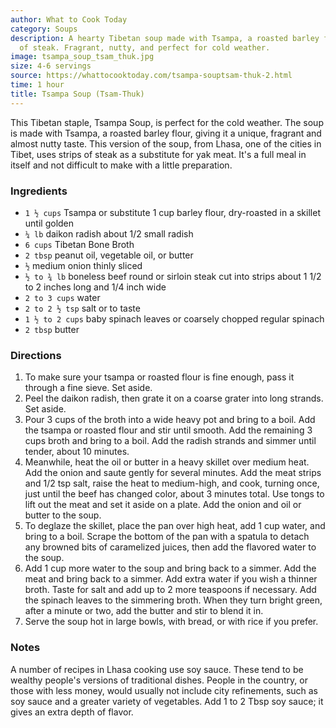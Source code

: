 ```yaml
---
author: What to Cook Today
category: Soups
description: A hearty Tibetan soup made with Tsampa, a roasted barley flour, and strips
  of steak. Fragrant, nutty, and perfect for cold weather.
image: tsampa_soup_tsam_thuk.jpg
size: 4-6 servings
source: https://whattocooktoday.com/tsampa-souptsam-thuk-2.html
time: 1 hour
title: Tsampa Soup (Tsam-Thuk)
---
```

This Tibetan staple, Tsampa Soup, is perfect for the cold weather. The soup is made with Tsampa, a roasted barley flour, giving it a unique, fragrant and almost nutty taste. This version of the soup, from Lhasa, one of the cities in Tibet, uses strips of steak as a substitute for yak meat. It's a full meal in itself and not difficult to make with a little preparation.

### Ingredients

* `1 ½ cups` Tsampa or substitute 1 cup barley flour, dry-roasted in a skillet until golden
* `¼ lb` daikon radish about 1/2 small radish
* `6 cups` Tibetan Bone Broth
* `2 tbsp` peanut oil, vegetable oil, or butter
* `½` medium onion thinly sliced
* `½ to ¾ lb` boneless beef round or sirloin steak cut into strips about 1 1/2 to 2 inches long and 1/4 inch wide
* `2 to 3 cups` water
* `2 to 2 ½ tsp` salt or to taste
* `1 ½ to 2 cups` baby spinach leaves or coarsely chopped regular spinach
* `2 tbsp` butter

### Directions

1. To make sure your tsampa or roasted flour is fine enough, pass it through a fine sieve. Set aside.
2. Peel the daikon radish, then grate it on a coarse grater into long strands. Set aside.
3. Pour 3 cups of the broth into a wide heavy pot and bring to a boil. Add the tsampa or roasted flour and stir until smooth. Add the remaining 3 cups broth and bring to a boil. Add the radish strands and simmer until tender, about 10 minutes.
4. Meanwhile, heat the oil or butter in a heavy skillet over medium heat. Add the onion and saute gently for several minutes. Add the meat strips and 1/2 tsp salt, raise the heat to medium-high, and cook, turning once, just until the beef has changed color, about 3 minutes total. Use tongs to lift out the meat and set it aside on a plate. Add the onion and oil or butter to the soup.
5. To deglaze the skillet, place the pan over high heat, add 1 cup water, and bring to a boil. Scrape the bottom of the pan with a spatula to detach any browned bits of caramelized juices, then add the flavored water to the soup.
6. Add 1 cup more water to the soup and bring back to a simmer. Add the meat and bring back to a simmer. Add extra water if you wish a thinner broth. Taste for salt and add up to 2 more teaspoons if necessary. Add the spinach leaves to the simmering broth. When they turn bright green, after a minute or two, add the butter and stir to blend it in.
7. Serve the soup hot in large bowls, with bread, or with rice if you prefer.

### Notes

A number of recipes in Lhasa cooking use soy sauce. These tend to be wealthy people's versions of traditional dishes. People in the country, or those with less money, would usually not include city refinements, such as soy sauce and a greater variety of vegetables. Add 1 to 2 Tbsp soy sauce; it gives an extra depth of flavor.